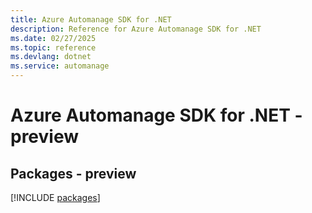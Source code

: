 ```yaml
---
title: Azure Automanage SDK for .NET
description: Reference for Azure Automanage SDK for .NET
ms.date: 02/27/2025
ms.topic: reference
ms.devlang: dotnet
ms.service: automanage
---
```

# Azure Automanage SDK for .NET - preview
## Packages - preview
[!INCLUDE [packages](automanage-index.md)]